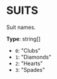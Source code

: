 # SUITS

Suit names.

**Type**: string[]

- `0`: "Clubs"
- `1`: "Diamonds"
- `2`: "Hearts"
- `3`: "Spades"
